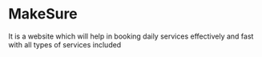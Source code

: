 # MakeSure
 It is a website which will help in booking daily services effectively and fast with all types of services included
